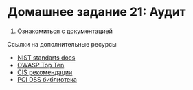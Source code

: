 # Домашнее задание 21: Аудит  
1) Ознакомиться с документацией  

Ссылки на дополнительные ресурсы  
- [NIST standarts docs](https://csrc.nist.gov/publications/sp800)  
- [OWASP Top Ten](https://owasp.org/www-project-top-ten/)  
- [CIS рекомендации](https://www.cisecurity.org/cis-benchmarks)  
- [PCI DSS библиотека](https://www.pcisecuritystandards.org/document_library/)  